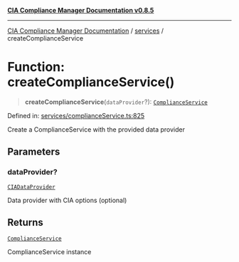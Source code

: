 [**CIA Compliance Manager Documentation v0.8.5**](../../README.md)

***

[CIA Compliance Manager Documentation](../../modules.md) / [services](../README.md) / createComplianceService

# Function: createComplianceService()

> **createComplianceService**(`dataProvider`?): [`ComplianceService`](../../typedoc-entry/classes/ComplianceService.md)

Defined in: [services/complianceService.ts:825](https://github.com/Hack23/cia-compliance-manager/blob/4f2006283e1cd56feb8daea1f810b2bc8c1b1d1b/src/services/complianceService.ts#L825)

Create a ComplianceService with the provided data provider

## Parameters

### dataProvider?

[`CIADataProvider`](../../types/interfaces/CIADataProvider.md)

Data provider with CIA options (optional)

## Returns

[`ComplianceService`](../../typedoc-entry/classes/ComplianceService.md)

ComplianceService instance
